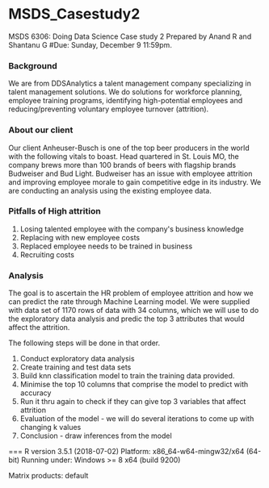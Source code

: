 # MSDS_Casestudy2
MSDS 6306: Doing Data Science Case study 2
Prepared by Anand R and Shantanu G
#Due: Sunday, December 9 11:59pm. 
 
### Background
We are from DDSAnalytics a talent management company specializing in talent management solutions. We do solutions for workforce planning, employee training programs, identifying high-potential employees and reducing/preventing voluntary employee turnover (attrition).


### About our client

Our client Anheuser-Busch is one of the top beer producers in the world with the following vitals to boast. Head quartered in St. Louis MO, the company brews more than 100 brands of beers with flagship brands Budweiser and Bud Light.
Budweiser has an issue with employee attrition and improving employee morale to gain competitive edge in its industry. We are conducting an analysis using the existing employee data.

### Pitfalls of High attrition
1. Losing talented employee with the company's business knowledge
2. Replacing with new employee costs
3. Replaced employee needs to be trained in business
4. Recruiting costs

### Analysis
The goal is to ascertain the HR problem of employee attrition and how we can predict the rate through Machine Learning model.
We were supplied with data set of 1170 rows of data with 34 columns, which we will use to
do the exploratory data analysis and predic the top 3 attributes that would affect the attrition.

  The following steps will be done in that order.

1. Conduct exploratory data analysis
2. Create training and test data sets
3. Build knn classification model to train the training data provided.
4. Minimise the top 10 columns that comprise the model to predict with accuracy
5. Run it thru again to check if they can give top 3 variables that affect attrition
6. Evaluation of the model - we will do several iterations to come up with changing k values
7. Conclusion - draw inferences from the model

===
R version 3.5.1 (2018-07-02)
Platform: x86_64-w64-mingw32/x64 (64-bit)
Running under: Windows >= 8 x64 (build 9200)

Matrix products: default

